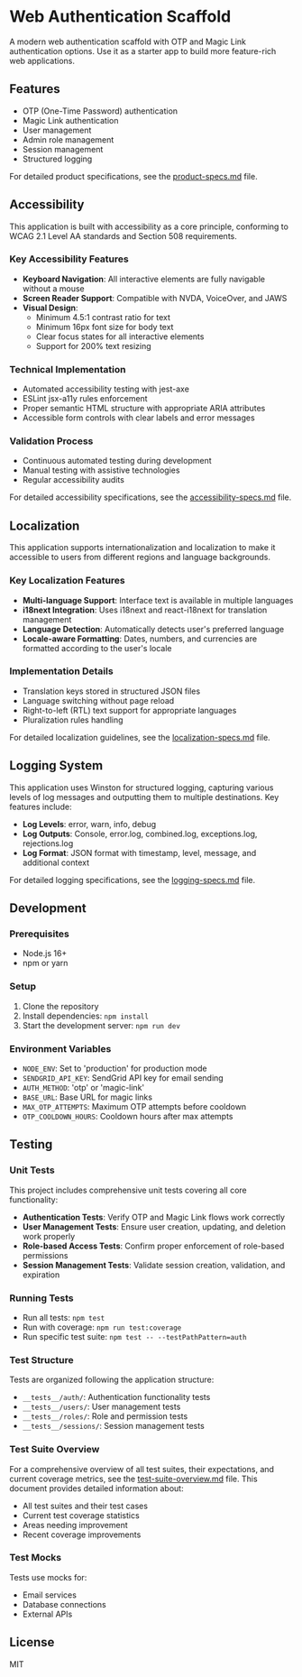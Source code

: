 # Web Authentication Scaffold

A modern web authentication scaffold with OTP and Magic Link authentication options. Use it as a starter app to build more feature-rich web applications.

## Features

- OTP (One-Time Password) authentication
- Magic Link authentication
- User management
- Admin role management
- Session management
- Structured logging

For detailed product specifications, see the [product-specs.md](./specs/product-specs.md) file.

## Accessibility

This application is built with accessibility as a core principle, conforming to WCAG 2.1 Level AA standards and Section 508 requirements.

### Key Accessibility Features

- **Keyboard Navigation**: All interactive elements are fully navigable without a mouse
- **Screen Reader Support**: Compatible with NVDA, VoiceOver, and JAWS
- **Visual Design**: 
  - Minimum 4.5:1 contrast ratio for text
  - Minimum 16px font size for body text
  - Clear focus states for all interactive elements
  - Support for 200% text resizing

### Technical Implementation

- Automated accessibility testing with jest-axe
- ESLint jsx-a11y rules enforcement
- Proper semantic HTML structure with appropriate ARIA attributes
- Accessible form controls with clear labels and error messages

### Validation Process

- Continuous automated testing during development
- Manual testing with assistive technologies
- Regular accessibility audits

For detailed accessibility specifications, see the [accessibility-specs.md](./specs/accessibility-specs.md) file.

## Localization

This application supports internationalization and localization to make it accessible to users from different regions and language backgrounds.

### Key Localization Features

- **Multi-language Support**: Interface text is available in multiple languages
- **i18next Integration**: Uses i18next and react-i18next for translation management
- **Language Detection**: Automatically detects user's preferred language
- **Locale-aware Formatting**: Dates, numbers, and currencies are formatted according to the user's locale

### Implementation Details

- Translation keys stored in structured JSON files
- Language switching without page reload
- Right-to-left (RTL) text support for appropriate languages
- Pluralization rules handling

For detailed localization guidelines, see the [localization-specs.md](./specs/localization-specs.md) file.

## Logging System

This application uses Winston for structured logging, capturing various levels of log messages and outputting them to multiple destinations. Key features include:

- **Log Levels**: error, warn, info, debug
- **Log Outputs**: Console, error.log, combined.log, exceptions.log, rejections.log
- **Log Format**: JSON format with timestamp, level, message, and additional context

For detailed logging specifications, see the [logging-specs.md](./specs/logging-specs.md) file.

## Development

### Prerequisites

- Node.js 16+
- npm or yarn

### Setup

1. Clone the repository
2. Install dependencies: `npm install`
3. Start the development server: `npm run dev`

### Environment Variables

- `NODE_ENV`: Set to 'production' for production mode
- `SENDGRID_API_KEY`: SendGrid API key for email sending
- `AUTH_METHOD`: 'otp' or 'magic-link'
- `BASE_URL`: Base URL for magic links
- `MAX_OTP_ATTEMPTS`: Maximum OTP attempts before cooldown
- `OTP_COOLDOWN_HOURS`: Cooldown hours after max attempts

## Testing

### Unit Tests

This project includes comprehensive unit tests covering all core functionality:

- **Authentication Tests**: Verify OTP and Magic Link flows work correctly
- **User Management Tests**: Ensure user creation, updating, and deletion work properly
- **Role-based Access Tests**: Confirm proper enforcement of role-based permissions
- **Session Management Tests**: Validate session creation, validation, and expiration

### Running Tests

- Run all tests: `npm test`
- Run with coverage: `npm run test:coverage`
- Run specific test suite: `npm test -- --testPathPattern=auth`

### Test Structure

Tests are organized following the application structure:
- `__tests__/auth/`: Authentication functionality tests
- `__tests__/users/`: User management tests
- `__tests__/roles/`: Role and permission tests
- `__tests__/sessions/`: Session management tests

### Test Suite Overview

For a comprehensive overview of all test suites, their expectations, and current coverage metrics, see the [test-suite-overview.md](./tests/test-suite-overview.md) file. This document provides detailed information about:

- All test suites and their test cases
- Current test coverage statistics
- Areas needing improvement
- Recent coverage improvements

### Test Mocks

Tests use mocks for:
- Email services
- Database connections
- External APIs

## License

MIT 